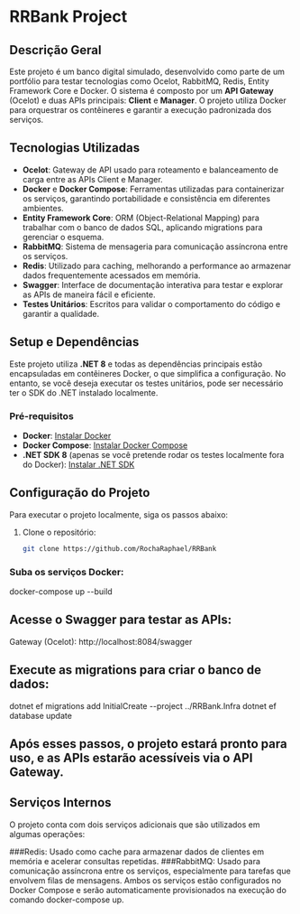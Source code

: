 # RRBank Project

## Descrição Geral

Este projeto é um banco digital simulado, desenvolvido como parte de um portfólio para testar tecnologias como Ocelot, RabbitMQ, Redis, Entity Framework Core e Docker. O sistema é composto por um **API Gateway** (Ocelot) e duas APIs principais: **Client** e **Manager**. O projeto utiliza Docker para orquestrar os contêineres e garantir a execução padronizada dos serviços.

## Tecnologias Utilizadas

- **Ocelot**: Gateway de API usado para roteamento e balanceamento de carga entre as APIs Client e Manager.
- **Docker** e **Docker Compose**: Ferramentas utilizadas para containerizar os serviços, garantindo portabilidade e consistência em diferentes ambientes.
- **Entity Framework Core**: ORM (Object-Relational Mapping) para trabalhar com o banco de dados SQL, aplicando migrations para gerenciar o esquema.
- **RabbitMQ**: Sistema de mensageria para comunicação assíncrona entre os serviços.
- **Redis**: Utilizado para caching, melhorando a performance ao armazenar dados frequentemente acessados em memória.
- **Swagger**: Interface de documentação interativa para testar e explorar as APIs de maneira fácil e eficiente.
- **Testes Unitários**: Escritos para validar o comportamento do código e garantir a qualidade.

## Setup e Dependências

Este projeto utiliza **.NET 8** e todas as dependências principais estão encapsuladas em contêineres Docker, o que simplifica a configuração. No entanto, se você deseja executar os testes unitários, pode ser necessário ter o SDK do .NET instalado localmente.

### Pré-requisitos

- **Docker**: [Instalar Docker](https://docs.docker.com/get-docker/)
- **Docker Compose**: [Instalar Docker Compose](https://docs.docker.com/compose/install/)
- **.NET SDK 8** (apenas se você pretende rodar os testes localmente fora do Docker): [Instalar .NET SDK](https://dotnet.microsoft.com/download/dotnet/8.0)

## Configuração do Projeto

Para executar o projeto localmente, siga os passos abaixo:

1. Clone o repositório:
   ```bash
   git clone https://github.com/RochaRaphael/RRBank

### Suba os serviços Docker:
docker-compose up --build

## Acesse o Swagger para testar as APIs:
Gateway (Ocelot): http://localhost:8084/swagger

## Execute as migrations para criar o banco de dados:
dotnet ef migrations add InitialCreate --project ../RRBank.Infra
dotnet ef database update

## Após esses passos, o projeto estará pronto para uso, e as APIs estarão acessíveis via o API Gateway.

## Serviços Internos
O projeto conta com dois serviços adicionais que são utilizados em algumas operações:

###Redis: Usado como cache para armazenar dados de clientes em memória e acelerar consultas repetidas.
###RabbitMQ: Usado para comunicação assíncrona entre os serviços, especialmente para tarefas que envolvem filas de mensagens.
Ambos os serviços estão configurados no Docker Compose e serão automaticamente provisionados na execução do comando docker-compose up.
